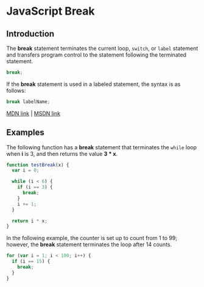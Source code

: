 # JavaScript Break

## Introduction

The **break** statement terminates the current loop, `switch`, or `label` statement and transfers program control to the statement following the terminated statement.

```javascript
break;
```

If the **break** statement is used in a labeled statement, the syntax is as follows:

```javascript
break labelName;
```

[MDN link](https://developer.mozilla.org/en-US/docs/Web/JavaScript/Reference/Statements/break) | [MSDN link](https://msdn.microsoft.com/en-us/library/3fhdxafb.aspx)

## Examples

The following function has a **break** statement that terminates the `while` loop when **i** is 3, and then returns the value **3 * x**.

```javascript
function testBreak(x) {
  var i = 0;

  while (i < 6) {
    if (i == 3) {
      break;
    }
    i += 1;
  }

  return i * x;
}
```

In the following example, the counter is set up to count from 1 to 99; however, the **break** statement terminates the loop after 14 counts.

```javascript
for (var i = 1; i < 100; i++) {
  if (i == 15) {
    break;
  }
}
```
